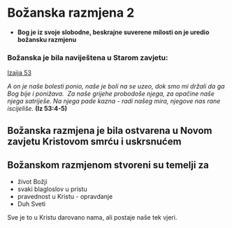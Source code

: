 # Božanska razmjena 2

<!-- trebao bih dati sva pisma za Božansku razmjenu ❗ -->
 
 - **Bog je  iz svoje slobodne, beskrajne suverene milosti on je uredio  božansku razmjenu**

### Božanska je bila naviještena u Starom zavjetu:
[Izaija 53](notes/Izaija-53.md)

 *A on je naše bolesti ponio, naše je boli na se uzeo, dok smo mi držali da ga Bog bije i ponižava.*
 *Za naše grijehe probodoše njega, za opačine naše njega satriješe. Na njega pade kazna - radi našeg mira, njegove nas rane iscijeliše.* **(Iz 53:4-5)**

## Božanska razmjena je bila ostvarena u Novom zavjetu Kristovom smrću i uskrsnućem


## Božanskom razmjenom stvoreni su temelji za 
- život Božji
- svaki blagloslov u pristu
- pravednost u Kristu - opravdanje
- Duh Sveti


Sve je to u Kristu darovano nama, ali postaje naše tek vjeri.


